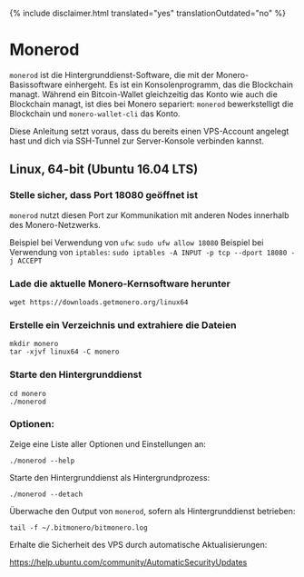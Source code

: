 {% include disclaimer.html translated="yes" translationOutdated="no" %}

# Monerod

`monerod` ist die Hintergrunddienst-Software, die mit der Monero-Basissoftware einhergeht. Es ist ein Konsolenprogramm, das die Blockchain managt. Während ein Bitcoin-Wallet gleichzeitig das Konto wie auch die Blockchain managt, ist dies bei Monero separiert: `monerod` bewerkstelligt die Blockchain und `monero-wallet-cli` das Konto.

Diese Anleitung setzt voraus, dass du bereits einen VPS-Account angelegt hast und dich via SSH-Tunnel zur Server-Konsole verbinden kannst. 

## Linux, 64-bit (Ubuntu 16.04 LTS)

### Stelle sicher, dass Port 18080 geöffnet ist
`monerod` nutzt diesen Port zur Kommunikation mit anderen Nodes innerhalb des Monero-Netzwerks.

Beispiel bei Verwendung von `ufw`: `sudo ufw allow 18080`
Beispiel bei Verwendung von `iptables`: `sudo iptables -A INPUT -p tcp --dport 18080 -j ACCEPT`

### Lade die aktuelle Monero-Kernsoftware herunter

    wget https://downloads.getmonero.org/linux64

### Erstelle ein Verzeichnis und extrahiere die Dateien

    mkdir monero
    tar -xjvf linux64 -C monero

### Starte den Hintergrunddienst

    cd monero
    ./monerod

### Optionen:

Zeige eine Liste aller Optionen und Einstellungen an:

    ./monerod --help

Starte den Hintergrunddienst als Hintergrundprozess:

    ./monerod --detach

Überwache den Output von `monerod`, sofern als Hintergrunddienst betrieben:

    tail -f ~/.bitmonero/bitmonero.log

Erhalte die Sicherheit des VPS durch automatische Aktualisierungen:

https://help.ubuntu.com/community/AutomaticSecurityUpdates


